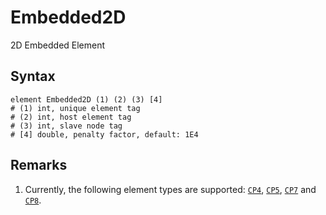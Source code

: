 # Embedded2D

2D Embedded Element

## Syntax

```
element Embedded2D (1) (2) (3) [4]
# (1) int, unique element tag
# (2) int, host element tag
# (3) int, slave node tag
# [4] double, penalty factor, default: 1E4
```

## Remarks

1. Currently, the following element types are supported: [`CP4`](../Membrane/CP4.md), [`CP5`](../Membrane/CP5.md), [`CP7`](../Membrane/CP7.md) and [`CP8`](../Membrane/CP8.md).
